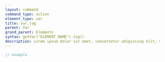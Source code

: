 ```yaml
---
layout: command
command_type: action
element_type: var
title: var.log
parent: Var
grand_parent: Elements
syntax: getVar("ELEMENT_NAME").log()
description: Lorem ipsum dolor sit amet, consectetur adipiscing elit, sed do eiusmod tempor incididunt ut labore et dolore magna aliqua. Ut enim ad minim veniam, quis nostrud exercitation ullamco laboris nisi ut aliquip ex ea commodo consequat.
---
```


```javascript
// example
```